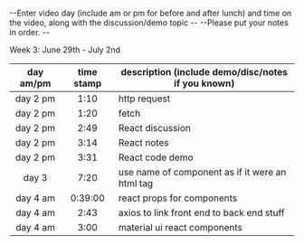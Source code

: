 --Enter video day (include am or pm for before and after lunch) and time on the video, along with the discussion/demo topic --
 --Please put your notes in order. --

 Week 3: June 29th - July 2nd
 
|  day am/pm  | time stamp   | description (include demo/disc/notes if you known)  |
|:---:|:----:|-----|
| day 2 pm | 1:10 | http request |
| day 2 pm | 1:20 | fetch |
| day 2 pm | 2:49 | React discussion | 
| day 2 pm | 3:14 | React notes |
| day 2 pm | 3:31 | React code demo |
| day 3 | 7:20 | use name of component as if it were an html tag |
| day 4 am | 0:39:00 | react props for components |
| day 4 am | 2:43 | axios to link front end to back end stuff |
| day 4 am | 3:00 | material ui react components |

